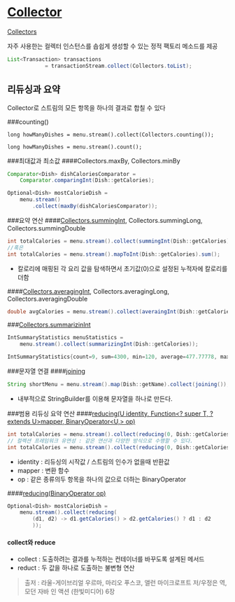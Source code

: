 [Collector](https://docs.oracle.com/javase/8/docs/api/java/util/stream/Collector.html)
======

[Collectors](https://docs.oracle.com/javase/8/docs/api/java/util/stream/Collectors.html)

자주 사용한는 컬렉터 인스턴스를 솝쉽게 생성할 수 있는 정적 팩토리 메소드를 제공

```java
List<Transaction> transactions 
            = transactionStream.collect(Collectors.toList);
```

리듀싱과 요약
----
Collector로 스트림의 모든 항목을 하나의 결과로 합칠 수 있다

###counting()
```
long howManyDishes = menu.stream().collect(Collectors.counting());

long howManyDishes = menu.stream().count();
```

###최대값과 최소값 
####Collectors.maxBy, Collectors.minBy
```java
Comparator<Dish> dishCaloriesComparator =
    Comparator.comparingInt(Dish::getCalories);

Optional<Dish> mostCalorieDish =
    menu.stream()
        .collect(maxBy(dishCaloriesComparator));
```


###요약 연산
####[Collectors.summingInt](https://docs.oracle.com/javase/8/docs/api/java/util/stream/Collectors.html#summingInt-java.util.function.ToIntFunction-), Collectors.summingLong, Collectors.summingDouble
```java
int totalCalories = menu.stream().collect(summingInt(Dish::getCalories));
//혹은
int totalCalories = menu.stream().mapToInt(Dish::getCalories).sum();
```
- 칼로리에 매핑된 각 요리 값을 탐색하면서 초기값(0)으로 설정된 누적자에 칼로리를 더함


####[Collectors.averagingInt](https://docs.oracle.com/javase/8/docs/api/java/util/stream/Collectors.html#averagingInt-java.util.function.ToIntFunction-), Collectors.averagingLong, Collectors.averagingDouble
```java
double avgCalories = menu.stream().collect(averaingInt(Dish::getCalories));
```


###[Collectors.summarizinInt](https://docs.oracle.com/javase/8/docs/api/java/util/stream/Collectors.html#summarizingInt-java.util.function.ToIntFunction-)
```java
IntSummaryStatistics menuStatistics =
    menu.stream().collect(summarizingInt(Dish::getCalories));

IntSummaryStatistics{count=9, sum=4300, min=120, average=477.77778, max=800}
```


###문자열 연결
####[joining](https://docs.oracle.com/javase/8/docs/api/java/util/stream/Collectors.html#joining--)
```java
String shortMenu = menu.stream().map(Dish::getName).collect(joining());
```
- 내부적으로 StringBuilder를 이용해 문자열을 하나로 만든다.


###범용 리듀싱 요약 연산
####[reducing(U identity, Function<? super T, ? extends U>mapper, BinaryOperator<U,> op)](https://docs.oracle.com/javase/8/docs/api/java/util/stream/Collectors.html#reducing-U-java.util.function.Function-java.util.function.BinaryOperator)
```java
int totalCalories = menu.stream().collect(reducing(0, Dish::getCalories, (i,j) -> i + j))
// 컬렉션 프레임워크 유연성 : 같은 연산과 다양한 방식으로 수행할 수 있다.
int totalCalories = menu.stream().collect(reducing(0, Dish::getCalories, Integer::sum));
```
- identity : 리듀싱의 시작값 / 스트림의 인수가 없을때 반환값
- mapper : 변환 함수
- op : 같은 종류의두 항목을 하나의 값으로 더하는 BinaryOperator

####[reducing(BinaryOperator<T> op)](https://docs.oracle.com/javase/8/docs/api/java/util/stream/Collectors.html#reducing-java.util.function.BinaryOperator-)
```java
Optional<Dish> mostCalorieDish =
    menu.stream().collect(reducing(
        (d1, d2) -> d1.getCalories() > d2.getCalories() ? d1 : d2 
        ));
```

#### collect와 reduce
- collect : 도출하려는 결과를 누적하는 컨테이너를 바꾸도록 설계된 메서드
- reduct : 두 값을 하나로 도출하는 불변형 연산 



> 출저 : 라울-게이브리얼 우르마, 마리오 푸스코, 앨런 마이크로프트 저/우정은 역, 모던 자바 인 액션 (한빛미디어) 6장
